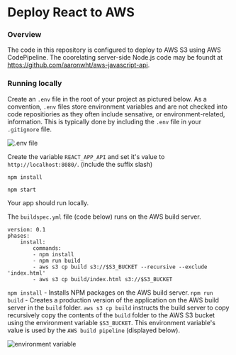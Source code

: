 # Deploy React to AWS

### Overview
The code in this repository is configured to deploy to AWS S3 using AWS CodePipeline. The coorelating server-side Node.js code may be foundt at https://github.com/aaronwht/aws-javascript-api.

### Running locally
Create an ```.env``` file in the root of your project as pictured below.  As a convention, ```.env``` files store environment variables and are not checked into code repositiories as they often include sensative, or environment-related, information.  This is typically done by including the ```.env``` file in your ```.gitignore``` file.

![.env file](https://www.aaronwht.com/images/s3-build/env-variables.png)

Create the variable ```REACT_APP_API``` and set it's value to ```http://localhost:8080/```. (include the suffix slash)

```npm install```

```npm start```

Your app should run locally.

The ```buildspec.yml``` file (code below) runs on the AWS build server.
```
version: 0.1
phases:
    install:
        commands:
        - npm install
        - npm run build
        - aws s3 cp build s3://$S3_BUCKET --recursive --exclude 'index.html'
        - aws s3 cp build/index.html s3://$S3_BUCKET
```

```npm install``` - Installs NPM packages on the AWS build server.
```npm run build``` - Creates a production version of the application on the AWS build server in the ```build``` folder.
```aws s3 cp build``` instructs the build server to copy recursively copy the contents of the ```build``` folder to the AWS S3 bucket using the environment variable ```$S3_BUCKET```.  This environment variable's value is used by the ```AWS build pipeline``` (displayed below).

![environment variable](https://www.aaronwht.com/images/s3-build/pipeline-envs.png)